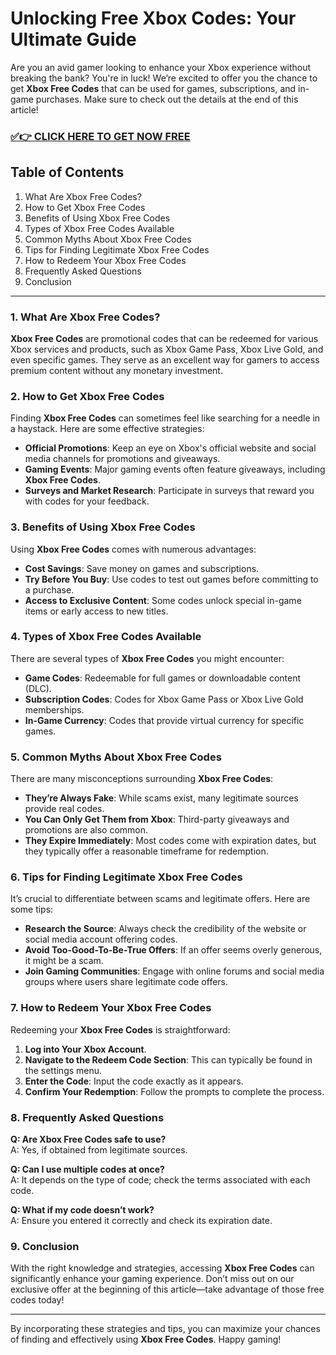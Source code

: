# Unlocking Free Xbox Codes: Your Ultimate Guide

Are you an avid gamer looking to enhance your Xbox experience without breaking the bank? You're in luck! We’re excited to offer you the chance to get **Xbox Free Codes** that can be used for games, subscriptions, and in-game purchases. Make sure to check out the details at the end of this article!

### [✅👉 CLICK HERE TO GET NOW FREE](https://freerewards.xyz/xbox/go/)

## Table of Contents

1. What Are Xbox Free Codes?
2. How to Get Xbox Free Codes
3. Benefits of Using Xbox Free Codes
4. Types of Xbox Free Codes Available
5. Common Myths About Xbox Free Codes
6. Tips for Finding Legitimate Xbox Free Codes
7. How to Redeem Your Xbox Free Codes
8. Frequently Asked Questions
9. Conclusion

---

### 1. What Are Xbox Free Codes?

**Xbox Free Codes** are promotional codes that can be redeemed for various Xbox services and products, such as Xbox Game Pass, Xbox Live Gold, and even specific games. They serve as an excellent way for gamers to access premium content without any monetary investment. 

### 2. How to Get Xbox Free Codes

Finding **Xbox Free Codes** can sometimes feel like searching for a needle in a haystack. Here are some effective strategies:

- **Official Promotions**: Keep an eye on Xbox's official website and social media channels for promotions and giveaways.
- **Gaming Events**: Major gaming events often feature giveaways, including **Xbox Free Codes**.
- **Surveys and Market Research**: Participate in surveys that reward you with codes for your feedback.

### 3. Benefits of Using Xbox Free Codes

Using **Xbox Free Codes** comes with numerous advantages:

- **Cost Savings**: Save money on games and subscriptions.
- **Try Before You Buy**: Use codes to test out games before committing to a purchase.
- **Access to Exclusive Content**: Some codes unlock special in-game items or early access to new titles.

### 4. Types of Xbox Free Codes Available

There are several types of **Xbox Free Codes** you might encounter:

- **Game Codes**: Redeemable for full games or downloadable content (DLC).
- **Subscription Codes**: Codes for Xbox Game Pass or Xbox Live Gold memberships.
- **In-Game Currency**: Codes that provide virtual currency for specific games.

### 5. Common Myths About Xbox Free Codes

There are many misconceptions surrounding **Xbox Free Codes**:

- **They’re Always Fake**: While scams exist, many legitimate sources provide real codes.
- **You Can Only Get Them from Xbox**: Third-party giveaways and promotions are also common.
- **They Expire Immediately**: Most codes come with expiration dates, but they typically offer a reasonable timeframe for redemption.

### 6. Tips for Finding Legitimate Xbox Free Codes

It’s crucial to differentiate between scams and legitimate offers. Here are some tips:

- **Research the Source**: Always check the credibility of the website or social media account offering codes.
- **Avoid Too-Good-To-Be-True Offers**: If an offer seems overly generous, it might be a scam.
- **Join Gaming Communities**: Engage with online forums and social media groups where users share legitimate code offers.

### 7. How to Redeem Your Xbox Free Codes

Redeeming your **Xbox Free Codes** is straightforward:

1. **Log into Your Xbox Account**.
2. **Navigate to the Redeem Code Section**: This can typically be found in the settings menu.
3. **Enter the Code**: Input the code exactly as it appears.
4. **Confirm Your Redemption**: Follow the prompts to complete the process.

### 8. Frequently Asked Questions

**Q: Are Xbox Free Codes safe to use?**  
A: Yes, if obtained from legitimate sources.

**Q: Can I use multiple codes at once?**  
A: It depends on the type of code; check the terms associated with each code.

**Q: What if my code doesn’t work?**  
A: Ensure you entered it correctly and check its expiration date.

### 9. Conclusion

With the right knowledge and strategies, accessing **Xbox Free Codes** can significantly enhance your gaming experience. Don’t miss out on our exclusive offer at the beginning of this article—take advantage of those free codes today!

---

By incorporating these strategies and tips, you can maximize your chances of finding and effectively using **Xbox Free Codes**. Happy gaming!

